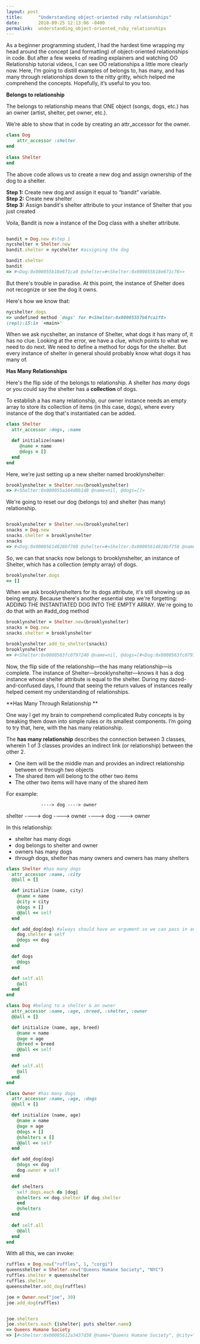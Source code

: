 ```yaml
---
layout: post
title:      "Understanding object-oriented ruby relationships"
date:       2018-09-25 12:13:06 -0400
permalink:  understanding_object-oriented_ruby_relationships
---
```


As a beginner programming student, I had the hardest time wrapping my head around the concept (and formatting) of object-oriented relationships in code. But after a few weeks of reading explainers and watching OO Relationship tutorial videos, I can see OO relationships a little more clearly now. Here, I’m going to distill examples of belongs to, has many, and has many through relationships down to the nitty gritty, which helped me comprehend the concepts. Hopefully, it’s useful to you too. 

**Belongs to relationship**

The belongs to relationship means that ONE object (songs, dogs, etc.) has an owner (artist, shelter, pet owner, etc.). 

We’re able to show that in code by creating an attr_accessor for the owner. 

```ruby
class Dog
    attr_accessor :shelter
end
   
class Shelter
end

``` 

The above code allows us to create a new dog and assign ownership of the dog to a shelter. 

**Step 1:** Create new dog and assign it equal to “bandit” variable. <br>
**Step 2:** Create new shelter <br>
**Step 3:** Assign bandit's shelter attribute to your instance of Shelter that you just created <br>

Voila, Bandit is now a instance of the Dog class with a shelter attribute. 

```ruby

bandit = Dog.new #step 1
nycshelter = Shelter.new 
bandit.shelter = nycshelter #assigning the dog 

bandit.shelter
bandit
=> #<Dog:0x000055b18e671ca0 @shelter=#<Shelter:0x000055b18e671c78>>

``` 


But there's trouble in paradise. At this point, the instance of Shelter does not recognize or see the dog it owns. 

Here's how we know that:

```ruby
nycshelter.dogs
=> undefined method `dogs' for #<Shelter:0x00005557b6fca1f8>
(repl):15:in `<main>'   

```

When we ask nycshelter, an instance of Shelter, what dogs it has many of, it has no clue. Looking at the error, we have a clue, which points to what we need to do next. We need to define a method for dogs for the shelter. But every instance of shelter in general should probably know what dogs it has many of. 



**Has Many Relationships**

Here's the flip side of the belongs to relationship. A shelter *has many* dogs or you could say the shelter has a **collection** of dogs. 

To establish a has many relationship, our owner instance needs an empty array to store its collection of items (in this case, dogs), where every instance of the dog that's instantiated can be added. 

```ruby
class Shelter
  attr_accessor :dogs, :name

  def initialize(name)
     @name = name
     @dogs = []
  end
end
``` 

Here, we're just setting up a new shelter named brooklynshelter:

```ruby
brooklynshelter = Shelter.new(brooklynshelter)
=> #<Shelter:0x000055a164d8b1d8 @name=nil, @dogs=[]>
``` 

We're going to reset our dog (belongs to) and shelter (has many) relationship.

```ruby

brooklynshelter = Shelter.new(brooklynshelter)
snacks = Dog.new
snacks.shelter = brooklynshelter
snacks
=> #<Dog:0x00005614828bf708 @shelter=#<Shelter:0x00005614828bf758 @name=nil, @dogs=[]>>

```
So, we can that snacks now belongs to brooklynshelter, an instance of Shelter, which has a collection (empty array) of dogs. 

```ruby
brooklynshelter.dogs
=> []

``` 

When we ask brooklynshelters for its dogs attribute, it's still showing up as being empty. Because there's another essential step we're forgetting: ADDING THE INSTANTIATED DOG INTO THE EMPTY ARRAY. We're going to do that with an #add_dog method

```ruby
brooklynshelter = Shelter.new(brooklynshelter)
snacks = Dog.new
snacks.shelter = brooklynshelter

brooklynshelter.add_to_shelter(snacks)
brooklynshelter
=> #<Shelter:0x0000563fc0797240 @name=nil, @dogs=[#<Dog:0x0000563fc07971f0 @shelter=#<Shelter:0x0000563fc0797240 ...>>]>
```

Now, the flip side of the relationship—the has many relationship—is complete. The instance of Shelter—brooklynshelter—knows it has a dog instance whose shelter attribute is equal to the shelter. During my dazed-and-confused days, I found that seeing the return values of instances really helped cement my understanding of relationships. 

**Has Many Through Relationship
**

One way I get my brain to comprehend complicated Ruby concepts is by breaking them down into simple rules or its smallest components. I’m going to try that, here, with the has many relationship. 

The **has many relationship** describes the connection between 3 classes, wherein 1 of 3 classes provides an indirect link (or relationship) between the other 2. 

- One item will be the middle man and provides an indirect relationship between or through two objects 
- The shared item will belong to the other two items
- The other two items will have many of the shared item

For example:

                 ----> dog ----> owner
shelter   ----> dog ----> owner
                 ----> dog ----> owner
								 
								 
In this relationship:
* shelter has many dogs
* dog belongs to shelter and owner
* owners has many dogs 
* *through* dogs, shelter has many owners and owners has many shelters


```ruby
class Shelter #has many dogs
  attr_accessor :name, :city
  @@all = []

  def initialize (name, city)
    @name = name
    @city = city
    @dogs = []        
    @@all << self
  end

  def add_dog(dog) #always should have an argument so we can pass in an instance of dog
    dog.shelter = self
    @dogs << dog
  end

  def dogs
    @dogs
  end

  def self.all
    @all
  end
end

class Dog #belong to a shelter & an owner
  attr_accessor :name, :age, :breed, :shelter, :owner
  @@all = []

  def initialize (name, age, breed)
    @name = name
    @age = age
    @breed = breed
    @@all << self
  end

  def self.all
    @all
  end
end

class Owner #has many dogs 
  attr_accessor :name, :age, :dogs
  @@all = []

  def initialize (name, age)
    @name = name
    @age = age
    @dogs = []
    @shelters = []
    @@all << self
  end 

  def add_dog(dog)
    @dogs << dog
    dog.owner = self
  end

  def shelters
    self.dogs.each do |dog| 
    @shelters << dog.shelter if dog.shelter
    end
    @shelters
  end
    
  def self.all
    @@all
  end
end
```

With all this, we can invoke:

```ruby
ruffles = Dog.new("ruffles", 1, "corgi")
queensshelter = Shelter.new("Queens Humane Society", "NYC")
ruffles.shelter = queensshelter
ruffles.shelter
queensshelter.add_dog(ruffles)

joe = Owner.new("joe", 30)
joe.add_dog(ruffles)


joe.shelters
joe.shelters.each {|shelter| puts shelter.name}
=> Queens Humane Society
=> [#<Shelter:0x00005612a3437d38 @name="Queens Humane Society", @city="NYC", @dogs=[#<Dog:0x00005612a3437db0 @name="ruffles", @age=1, @breed="corgi", @shelter=#<Shelter:0x00005612a3437d38 ...>, @owner=#<Owner:0x00005612a3437cc0 @name="joe", @age=30, @dogs=[#<Dog:0x00005612a3437db0 ...>], @shelters=[...]>>]>, #<Shelter:0x00005612a3437d38 @name="Queens Humane Society", @city="NYC", @dogs=[#<Dog:0x00005612a3437db0 @name="ruffles", @age=1, @breed="corgi", @shelter=#<Shelter:0x00005612a3437d38 ...>, @owner=#<Owner:0x00005612a3437cc0 @name="joe", @age=30, @dogs=[#<Dog:0x00005612a3437db0 ...>], @shelters=[...]>>]>]

```




